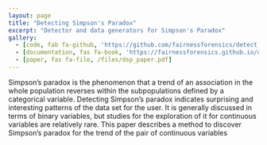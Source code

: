 ```yaml
---
layout: page
title: "Detecting Simpson's Paradox"
excerpt: "Detector and data generators for Simpson's Paradox"
gallery:
  - [code, fab fa-github, 'https://github.com/fairnessforensics/detect_simpsons_paradox']
  - [documentation, fas fa-book, 'https://fairnessforensics.github.io/detect_simpsons_paradox/html/index.html']
  - [paper, fas fa-file, /files/dsp_paper.pdf]
---
```



Simpson’s paradox is the phenomenon that a trend of an association
in the whole population reverses within the subpopulations
defined by a categorical variable. Detecting Simpson’s
paradox indicates surprising and interesting patterns of
the data set for the user. It is generally discussed in terms of
binary variables, but studies for the exploration of it for continuous
variables are relatively rare. This paper describes a
method to discover Simpson’s paradox for the trend of the
pair of continuous variables

